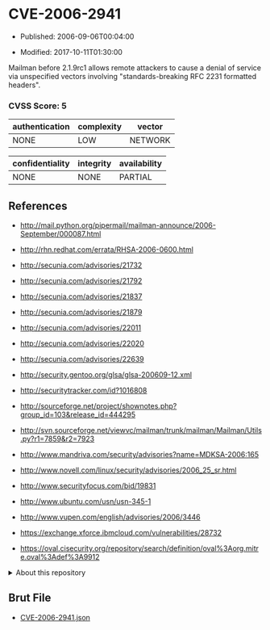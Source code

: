 # CVE-2006-2941

- Published: 2006-09-06T00:04:00

- Modified: 2017-10-11T01:30:00

Mailman before 2.1.9rc1 allows remote attackers to cause a denial of service via unspecified vectors involving "standards-breaking RFC 2231 formatted headers".

### CVSS Score: **5**

| authentication | complexity | vector |
| --- | --- | --- |
| NONE | LOW | NETWORK |

| confidentiality | integrity | availability |
| --- | --- | --- |
| NONE | NONE | PARTIAL |

## References

* http://mail.python.org/pipermail/mailman-announce/2006-September/000087.html

* http://rhn.redhat.com/errata/RHSA-2006-0600.html

* http://secunia.com/advisories/21732

* http://secunia.com/advisories/21792

* http://secunia.com/advisories/21837

* http://secunia.com/advisories/21879

* http://secunia.com/advisories/22011

* http://secunia.com/advisories/22020

* http://secunia.com/advisories/22639

* http://security.gentoo.org/glsa/glsa-200609-12.xml

* http://securitytracker.com/id?1016808

* http://sourceforge.net/project/shownotes.php?group_id=103&release_id=444295

* http://svn.sourceforge.net/viewvc/mailman/trunk/mailman/Mailman/Utils.py?r1=7859&r2=7923

* http://www.mandriva.com/security/advisories?name=MDKSA-2006:165

* http://www.novell.com/linux/security/advisories/2006_25_sr.html

* http://www.securityfocus.com/bid/19831

* http://www.ubuntu.com/usn/usn-345-1

* http://www.vupen.com/english/advisories/2006/3446

* https://exchange.xforce.ibmcloud.com/vulnerabilities/28732

* https://oval.cisecurity.org/repository/search/definition/oval%3Aorg.mitre.oval%3Adef%3A9912

<details>
<summary>About this repository</summary> 

  This repository is part of the project [Live Hack CVE](https://github.com/Live-Hack-CVE). Main website can be found [www.live-hack.org](https://www.live-hack.org) 
  
  Made by [Sn0wAlice](https://github.com/Sn0wAlice) for the people that care about security and need to have a feed of the latest CVEs. Hope you enjoy it, don't forget to star the repo and follow me on [Twitter](https://twitter.com/Sn0wAlice) and [Github](https://github.com/Sn0wAlice). And that is my [personnal website](https://www.alice-snow.me/)

  - [Home Page](https://github.com/Live-Hack-CVE)
  - [Framework](https://github.com/Live-Hack-CVE/cve-framework)
  - [CVE database](https://github.com/Live-Hack-CVE/full_database)
  - [Changelog](https://github.com/Live-Hack-CVE/Changelog)
</details>

## Brut File

* [CVE-2006-2941.json](https://raw.githubusercontent.com/Live-Hack-CVE/full_database/main/cves/2006/CVE-2006-2941.json)

